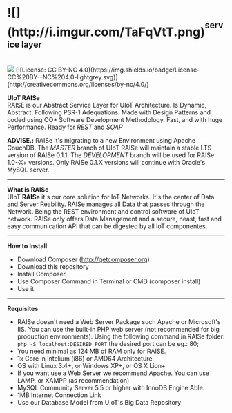 <h1>![](http://i.imgur.com/TaFqVtT.png)<sup><sup>service layer</sup></sup><sub><sub><sup></h1></sup></sub></sub>
<br>
<a href="https://zenhub.com"><img src="https://raw.githubusercontent.com/ZenHubIO/support/master/zenhub-badge.png"></a> [![License: CC BY-NC 4.0](https://img.shields.io/badge/License-CC%20BY--NC%204.0-lightgrey.svg)](http://creativecommons.org/licenses/by-nc/4.0/)

<b>UIoT RAISe</b><br>
RAISE is our Abstract Service Layer for UIoT Architecture. Is Dynamic, Abstract, Following PSR-1 Adequations. Made with Design Patterns and coded using OO* Software Development Methodology. Fast, and with huge Performance. Ready for <i>REST</i> and <i>SOAP</i>

**ADVISE.:** RAISe it's migrating to a new Environment using Apache CouchDB. The _MASTER_ branch of UIoT RAISe will maintain a stable LTS version of RAISe 0.1.1. The _DEVELOPMENT_ branch will be used for RAISe 1.0~X+ versions. Only RAISe 0.1.X versions will continue with Oracle's MySQL server.

----------------------------------------------------

<b>What is RAISe</b></br>
UIoT **RAISe** it's our core solution for IoT Networks. It's the center of Data and Server Reability. RAISe manages all Data that passes through the Network. Being the REST environment and control software of UIoT network. RAISe only offers Data Management and a secure, neast, fast and easy communication API that can be digested by all IoT componentes.

----------------------------------------------------

<b>How to Install</b><br>
+ Download Composer (http://getcomposer.org)
+ Download this repository
+ Install Composer
+ Use Composer Command in Terminal or CMD (composer install)
+ Use it.

----------------------------------------------------

<b>Requisites</b>
+ RAISe doesn't need a Web Server Package such Apache or Microsoft's IIS. You can use the built-in PHP web server (not recommended for big production environments). Using the following command in RAISe folder: `php -S localhost:DESIRED PORT` the desired port can be eg.: 80;
+ You need minimal as 124 MB of RAM only for RAISE.
+ 1x Core in Intelium (i86) or AMD64 Architecture
+ OS with Linux 3.4+, or Windows XP+, or OS X Lion+
+ If you want use a Web Server we recommend Apache. You can use LAMP, or XAMPP (as recommendation)
+ MySQL Community Server 5.5 or higher with InnoDB Engine Able.
+ 1MB Internet Connection Link
+ Use our Database Model from UIoT's Big Data Repository
